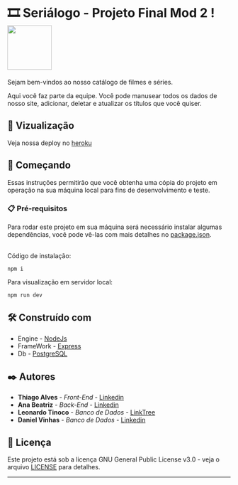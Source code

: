 # 🎞 Seriálogo - Projeto Final Mod 2 ! <img src="https://user-images.githubusercontent.com/95504029/151560441-2e792d97-fd65-462c-8fd7-70f581de5674.gif" width="100">

Sejam bem-vindos ao nosso catálogo de filmes e séries. <br>

Aqui você faz parte da equipe. Você pode manusear todos os dados de nosso site, adicionar, deletar e atualizar os títulos que você quiser.

## 👀 Vizualização

Veja nossa deploy no [heroku](https://mod2-proj-final.herokuapp.com)

## 🚀 Começando

Essas instruções permitirão que você obtenha uma cópia do projeto em operação na sua máquina local para fins de desenvolvimento e teste.


### 📋 Pré-requisitos

Para rodar este projeto em sua máquina será necessário instalar algumas dependências, você pode vê-las com mais detalhes no [package.json](https://github.com/leotinoco7/MOD2-Proj-Final/blob/main/package.json). <br><br>

Código de instalação:

```
npm i 
```
Para visualização em servidor local:
```
npm run dev
```


## 🛠️ Construído com

* Engine - [NodeJs](https://nodejs.org/en/docs/)
* FrameWork - [Express](https://expressjs.com/pt-br/guide/routing.html)
* Db - [PostgreSQL](https://www.postgresql.org/docs/)

## ✒️ Autores

* **Thiago Alves** - *Front-End* - [Linkedin](https://www.linkedin.com/in/thiago-alves-b05ab2b0/)
* **Ana Beatriz** - *Back-End* - [Linkedin](https://www.linkedin.com/in/anabeatrizalmeida/)
* **Leonardo Tinoco** - *Banco de Dados* - [LinkTree](https://linktr.ee/leotinoco7)
* **Daniel Vinhas** - *Banco de Dados* - [Linkedin](https://www.linkedin.com/in/vinhasdaniel/)


## 📄 Licença

Este projeto está sob a licença GNU General Public License v3.0 - veja o arquivo [LICENSE](https://github.com/leotinoco7/MOD2-Proj-Final/blob/main/LICENSE) para detalhes.

---

